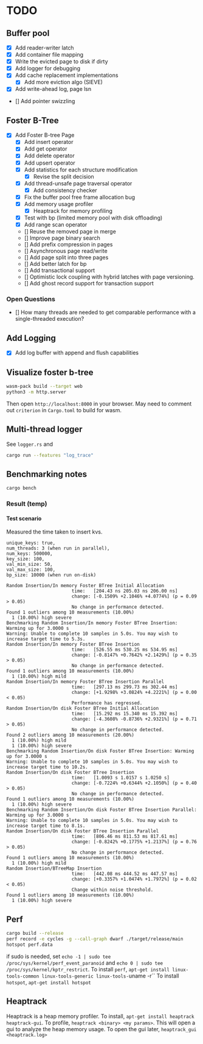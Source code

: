 # TODO

## Buffer pool

* [x] Add reader-writer latch
* [x] Add container file mapping
* [x] Write the evicted page to disk if dirty
* [x] Add logger for debugging
* [x] Add cache replacement implementations
  * [x] Add more eviction algo (SIEVE)
* [x] Add write-ahead log, page lsn
* [] Add pointer swizzling

## Foster B-Tree

* [x] Add Foster B-tree Page
  * [x] Add insert operator
  * [x] Add get operator
  * [x] Add delete operator
  * [x] Add upsert operator
  * [x] Add statistics for each structure modification
    * [x] Revise the split decision
  * [x] Add thread-unsafe page traversal operator
    * [x] Add consistency checker
  * [x] Fix the buffer pool free frame allocation bug
  * [x] Add memory usage profiler
    * [x] Heaptrack for memory profiling
  * [x] Test with bp (limited memory pool with disk offloading)
  * [x] Add range scan operator
  * [] Reuse the removed page in merge
  * [] Improve page binary search
  * [] Add prefix compression in pages
  * [] Asynchronous page read/write
  * [] Add page split into three pages
  * [] Add better latch for bp
  * [] Add transactional support
  * [] Optimistic lock coupling with hybrid latches with page versioning.
  * [] Add ghost record support for transaction support

### Open Questions

* [] How many threads are needed to get comparable performance with a single-threaded execution?

## Add Logging

* [x] Add log buffer with append and flush capabilities

## Visualize foster b-tree

```sh
wasm-pack build --target web
python3 -m http.server
```

Then open `http://localhost:8000` in your browser.
May need to comment out `criterion` in `Cargo.toml` to build for wasm.

## Multi-thread logger

See `logger.rs` and

```sh
cargo run --features "log_trace"
```

## Benchmarking notes

```sh
cargo bench
```

### Result (temp)

#### Test scenario

Measured the time taken to insert kvs.

```text
unique_keys: true,
num_threads: 3 (when run in parallel),
num_keys: 500000,
key_size: 100,
val_min_size: 50,
val_max_size: 100,
bp_size: 10000 (when run on-disk)
```

```text
Random Insertion/In memory Foster BTree Initial Allocation
                        time:   [204.43 ns 205.03 ns 206.00 ns]
                        change: [-0.1509% +2.1046% +4.0774%] (p = 0.09 > 0.05)
                        No change in performance detected.
Found 1 outliers among 10 measurements (10.00%)
  1 (10.00%) high severe
Benchmarking Random Insertion/In memory Foster BTree Insertion: Warming up for 3.0000 s
Warning: Unable to complete 10 samples in 5.0s. You may wish to increase target time to 5.3s.
Random Insertion/In memory Foster BTree Insertion
                        time:   [526.55 ms 530.25 ms 534.95 ms]
                        change: [-0.8147% +0.7642% +2.1429%] (p = 0.35 > 0.05)
                        No change in performance detected.
Found 1 outliers among 10 measurements (10.00%)
  1 (10.00%) high mild
Random Insertion/In memory Foster BTree Insertion Parallel
                        time:   [297.13 ms 299.73 ms 302.44 ms]
                        change: [+1.9298% +3.0824% +4.2221%] (p = 0.00 < 0.05)
                        Performance has regressed.
Random Insertion/On disk Foster BTree Initial Allocation
                        time:   [15.292 ms 15.340 ms 15.392 ms]
                        change: [-4.3608% -0.8736% +2.9321%] (p = 0.71 > 0.05)
                        No change in performance detected.
Found 2 outliers among 10 measurements (20.00%)
  1 (10.00%) high mild
  1 (10.00%) high severe
Benchmarking Random Insertion/On disk Foster BTree Insertion: Warming up for 3.0000 s
Warning: Unable to complete 10 samples in 5.0s. You may wish to increase target time to 10.2s.
Random Insertion/On disk Foster BTree Insertion
                        time:   [1.0093 s 1.0157 s 1.0250 s]
                        change: [-0.7224% +0.6344% +2.1050%] (p = 0.40 > 0.05)
                        No change in performance detected.
Found 1 outliers among 10 measurements (10.00%)
  1 (10.00%) high severe
Benchmarking Random Insertion/On disk Foster BTree Insertion Parallel: Warming up for 3.0000 s
Warning: Unable to complete 10 samples in 5.0s. You may wish to increase target time to 8.1s.
Random Insertion/On disk Foster BTree Insertion Parallel
                        time:   [806.46 ms 811.53 ms 817.61 ms]
                        change: [-0.8242% +0.1775% +1.2137%] (p = 0.76 > 0.05)
                        No change in performance detected.
Found 1 outliers among 10 measurements (10.00%)
  1 (10.00%) high mild
Random Insertion/BTreeMap Insertion
                        time:   [442.08 ms 444.52 ms 447.57 ms]
                        change: [+0.3357% +1.0474% +1.7972%] (p = 0.02 < 0.05)
                        Change within noise threshold.
Found 1 outliers among 10 measurements (10.00%)
  1 (10.00%) high severe
```

## Perf

```sh
cargo build --release
perf record -e cycles -g --call-graph dwarf ./target/release/main 
hotspot perf.data
```

if sudo is needed, set `echo -1 | sudo tee /proc/sys/kernel/perf_event_paranoid` and `echo 0 | sudo tee /proc/sys/kernel/kptr_restrict`.
To install `perf`, `apt-get install linux-tools-common linux-tools-generic linux-tools-`uname -r``
To install `hotspot`, `apt-get install hotspot`

## Heaptrack

Heaptrack is a heap memory profiler. To install, `apt-get install heaptrack heaptrack-gui`.
To profile, `heaptrack <binary> <my params>`. This will open a gui to analyze the heap memory usage.
To open the gui later, `heaptrack_gui <heaptrack.log>`
